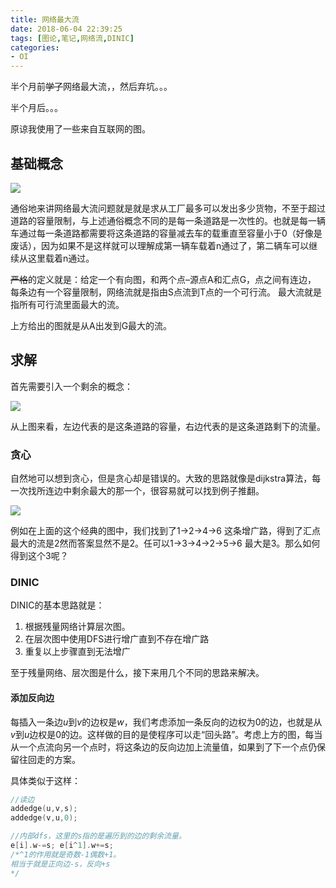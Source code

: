 ```yaml
---
title: 网络最大流
date: 2018-06-04 22:39:25
tags: [图论,笔记,网络流,DINIC]
categories:
- OI   
---
```




半个月前~~学了~~网络最大流，，然后弃坑。。。

半个月后。。。

  <!--more-->

原谅我使用了一些来自互联网的图。

## 基础概念

![](https://www.micdz.cn/img/2018-6-04-1.png)



通俗地来讲网络最大流问题就是就是求从工厂最多可以发出多少货物，不至于超过道路的容量限制，与上述通俗概念不同的是每一条道路是一次性的。也就是每一辆车通过每一条道路都需要将这条道路的容量减去车的载重直至容量小于0（好像是废话），因为如果不是这样就可以理解成第一辆车载着n通过了，第二辆车可以继续从这里载着n通过。



~~严格~~的定义就是：给定一个有向图，和两个点–源点A和汇点G，点之间有连边， 每条边有一个容量限制，网络流就是指由S点流到T点的一个可行流。 最大流就是指所有可行流里面最大的流。



上方给出的图就是从A出发到G最大的流。

## 求解

首先需要引入一个剩余的概念：

![](https://www.micdz.cn/img/2018-6-04-2.png)

从上图来看，左边代表的是这条道路的容量，右边代表的是这条道路剩下的流量。

### 贪心

自然地可以想到贪心，但是贪心却是错误的。大致的思路就像是dijkstra算法，每一次找所连边中剩余最大的那一个，很容易就可以找到例子推翻。

![](https://www.micdz.cn/img/2018-6-04-3.png)

例如在上面的这个经典的图中，我们找到了1->2->4->6 这条增广路，得到了汇点最大的流是2然而答案显然不是2。任可以1->3->4->2->5->6 最大是3。那么如何得到这个3呢？

### DINIC

DINIC的基本思路就是：

1. 根据残量网络计算层次图。
2. 在层次图中使用DFS进行增广直到不存在增广路
3. 重复以上步骤直到无法增广

至于残量网络、层次图是什么，接下来用几个不同的思路来解决。

#### 添加反向边

每插入一条边$u$到$v$的边权是$w$，我们考虑添加一条反向的边权为0的边，也就是从$v$到$u$边权是0的边。这样做的目的是使程序可以走“回头路”。考虑上方的图，每当从一个点流向另一个点时，将这条边的反向边加上流量值，如果到了下一个点仍保留往回走的方案。

具体类似于这样：

```cpp
//读边
addedge(u,v,s);
addedge(v,u,0);

//内部dfs，这里的s指的是遍历到的边的剩余流量。
e[i].w-=s; e[i^1].w+=s;
/*^1的作用就是奇数-1偶数+1。
相当于就是正向边-s，反向+s
*/
```

